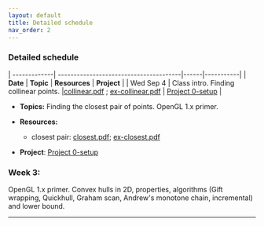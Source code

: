 ```yaml
---
layout: default 
title: Detailed schedule
nav_order: 2
---
```



### Detailed schedule 





| -------------| ---------------------------------------|------|-----------|
|    __Date__     | __Topic__ | __Resources__ |  __Project__ | 
| Wed Sep 4    | Class intro. Finding collinear points. |[collinear.pdf](Lectures/L1-intro/cg-collinear.pdf) ; [ex-collinear.pdf](Lectures/L1-intro/ex-collinear.pdf)  | [Project 0-setup](Projects/P0-setup.md) | 





- __Topics:__ Finding the closest pair of points.
OpenGL 1.x primer. 

- __Resources:__ 

    - closest pair:   [closest.pdf](Lectures/L2-closest/cg-closestpair.pdf); [ex-closest.pdf](Lectures/L2-closest/ex-closestpair.pdf)
- __Project__:  [Project 0-setup](Projects/P0-setup.md) 


### Week 3:
 OpenGL 1.x primer.   Convex hulls in 2D, properties, algorithms (Gift wrapping, Quickhull, Graham scan, Andrew's monotone chain, incremental) and lower bound. 


***



